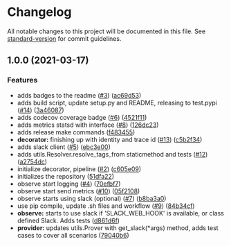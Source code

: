 # Changelog

All notable changes to this project will be documented in this file. See [standard-version](https://github.com/conventional-changelog/standard-version) for commit guidelines.

## 1.0.0 (2021-03-17)


### Features

* adds badges to the readme ([#3](https://github.com/atlassian-labs/observe/issues/3)) ([ac69d53](https://github.com/atlassian-labs/observe/commit/ac69d533bc33431d94e5bed96816ca2a9daf5515))
* adds build script, update setup.py and README, releasing to test.pypi ([#14](https://github.com/atlassian-labs/observe/issues/14)) ([3a46087](https://github.com/atlassian-labs/observe/commit/3a46087aac2e0a4747c818720790df2ced5c4abf))
* adds codecov coverage badge ([#6](https://github.com/atlassian-labs/observe/issues/6)) ([4521f11](https://github.com/atlassian-labs/observe/commit/4521f110773947caf65dba8c1d71f662878c4ab1))
* adds metrics statsd with interface ([#8](https://github.com/atlassian-labs/observe/issues/8)) ([126dc23](https://github.com/atlassian-labs/observe/commit/126dc23eba0f790e05b2d31d5ba40a644b1feb04))
* adds release make commands ([f483455](https://github.com/atlassian-labs/observe/commit/f48345594319df099ce71e7f84eaa24c850847e5))
* **decorator:** finishing up with identity and trace id ([#13](https://github.com/atlassian-labs/observe/issues/13)) ([c5b2f34](https://github.com/atlassian-labs/observe/commit/c5b2f346d1b2f0c90ce41df8ad11215911eeb80c))
* adds slack client ([#5](https://github.com/atlassian-labs/observe/issues/5)) ([ebc3e00](https://github.com/atlassian-labs/observe/commit/ebc3e00292405bbbb134d3d79437ccd7a8acdc67))
* adds utils.Resolver.resolve_tags_from staticmethod and tests ([#12](https://github.com/atlassian-labs/observe/issues/12)) ([a2754dc](https://github.com/atlassian-labs/observe/commit/a2754dc131c122cbb60009974d990f5d0ff982a8))
* initialize decorator, pipeline ([#2](https://github.com/atlassian-labs/observe/issues/2)) ([c605e09](https://github.com/atlassian-labs/observe/commit/c605e0977c935c31b512664af17629426cfc7b7a))
* initializes the repository ([51dfa22](https://github.com/atlassian-labs/observe/commit/51dfa2288e2dae96ae3c3abb590f625ca31d078c))
* observe start logging ([#4](https://github.com/atlassian-labs/observe/issues/4)) ([70efbf7](https://github.com/atlassian-labs/observe/commit/70efbf77407c8668fde5ec00a9ed3866272c8d5d))
* observe start send metrics ([#10](https://github.com/atlassian-labs/observe/issues/10)) ([05f2108](https://github.com/atlassian-labs/observe/commit/05f210831d6c74398158cebe442cf505655b8d97))
* observe starts using slack (optional) ([#7](https://github.com/atlassian-labs/observe/issues/7)) ([b8ba3a0](https://github.com/atlassian-labs/observe/commit/b8ba3a08efdc69c3fac0199d21bf51428243f77f))
* use pip compile, update .sh files and workflow ([#9](https://github.com/atlassian-labs/observe/issues/9)) ([84b34cf](https://github.com/atlassian-labs/observe/commit/84b34cf21cf9371030a04597780298bfa746c3a6))
* **observe:** starts to use slack if 'SLACK_WEB_HOOK' is available, or class defined Slack. Adds tests ([d861d6f](https://github.com/atlassian-labs/observe/commit/d861d6f2ebde4098024cab1f6d2f26042dce4e73))
* **provider:** updates utils.Prover with get_slack(*args) method, adds test cases to cover all scenarios ([79040b6](https://github.com/atlassian-labs/observe/commit/79040b6ac9f2914da49c6ee7d3b906cd3b44edc2))
